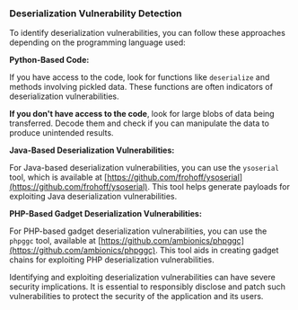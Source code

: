 ### Deserialization Vulnerability Detection

To identify deserialization vulnerabilities, you can follow these approaches depending on the programming language used:

**Python-Based Code:**

If you have access to the code, look for functions like `deserialize` and methods involving pickled data. These functions are often indicators of deserialization vulnerabilities.

**If you don't have access to the code**, look for large blobs of data being transferred. Decode them and check if you can manipulate the data to produce unintended results.

**Java-Based Deserialization Vulnerabilities:**

For Java-based deserialization vulnerabilities, you can use the `ysoserial` tool, which is available at [https://github.com/frohoff/ysoserial](https://github.com/frohoff/ysoserial). This tool helps generate payloads for exploiting Java deserialization vulnerabilities.

**PHP-Based Gadget Deserialization Vulnerabilities:**

For PHP-based gadget deserialization vulnerabilities, you can use the `phpggc` tool, available at [https://github.com/ambionics/phpggc](https://github.com/ambionics/phpggc). This tool aids in creating gadget chains for exploiting PHP deserialization vulnerabilities.

Identifying and exploiting deserialization vulnerabilities can have severe security implications. It is essential to responsibly disclose and patch such vulnerabilities to protect the security of the application and its users.
